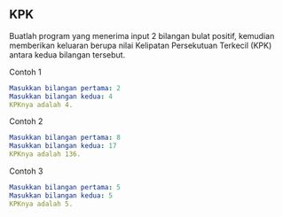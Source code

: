 ## KPK

Buatlah program yang menerima input 2 bilangan bulat positif, kemudian memberikan keluaran berupa nilai Kelipatan Persekutuan Terkecil (KPK) antara kedua bilangan tersebut.

Contoh 1
```yaml
Masukkan bilangan pertama: 2
Masukkan bilangan kedua: 4
KPKnya adalah 4.
```

Contoh 2
```yaml
Masukkan bilangan pertama: 8
Masukkan bilangan kedua: 17
KPKnya adalah 136.
```

Contoh 3
```yaml
Masukkan bilangan pertama: 5
Masukkan bilangan kedua: 5
KPKnya adalah 5.
```
